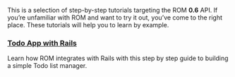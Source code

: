 This is a selection of step-by-step tutorials targeting the ROM **0.6** API. If you’re unfamiliar with ROM and want to try it out, you’ve come to the right place. These tutorials will help you to learn by example.

### [Todo App with Rails](/tutorials/todo-app-with-rails)

Learn how ROM integrates with Rails with this step by step guide to building a simple Todo list manager.

